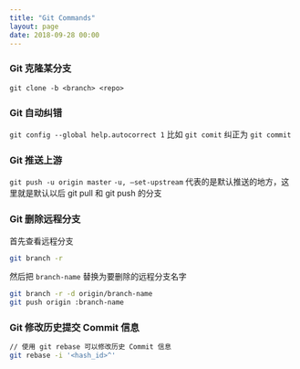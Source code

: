 ```yaml
---
title: "Git Commands"
layout: page
date: 2018-09-28 00:00
---
```


### Git 克隆某分支
`git clone -b <branch> <repo>`

### Git 自动纠错
`git config --global help.autocorrect 1`
比如 `git comit` 纠正为 `git commit`

### Git 推送上游
`git push -u origin master` 
`-u, –set-upstream`
代表的是默认推送的地方，这里就是默认以后 git pull 和 git push 的分支

### Git 删除远程分支

首先查看远程分支

```bash
git branch -r
```

然后把 `branch-name` 替换为要删除的远程分支名字

```bash
git branch -r -d origin/branch-name
git push origin :branch-name
```

### Git 修改历史提交 Commit 信息

```bash
// 使用 git rebase 可以修改历史 Commit 信息
git rebase -i '<hash_id>^'
```



